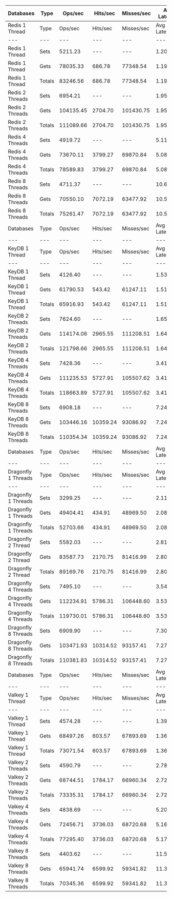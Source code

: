 | Databases | Type | Ops/sec | Hits/sec | Misses/sec | Avg Latency | p50 Latency | p99 Latency | p99.9 Latency | KB/sec |
| --- | --- | --- | --- | --- | --- | --- | --- | --- | --- |
| Redis 1 Thread | Type | Ops/sec | Hits/sec | Misses/sec | Avg Latency | p50 Latency | p99 Latency | p99.9 Latency | KB/sec |
| --- | --- | --- | --- | --- | --- | --- | --- | --- | --- |
Redis 1 Thread | Sets | 5211.23 | --- | --- | 1.20502 | 1.21500 | 2.25500 | 5.15100 | 2849.08 |
Redis 1 Thread | Gets | 78035.33 | 686.78 | 77348.54 | 1.19867 | 1.21500 | 2.25500 | 4.95900 | 3381.55 |
Redis 1 Thread | Totals | 83246.56 | 686.78 | 77348.54 | 1.19907 | 1.21500 | 2.25500 | 4.95900 | 6230.63 |
Redis 2 Threads | Sets | 6954.21 | --- | --- | 1.95310 | 1.92700 | 2.68700 | 9.91900 | 3802.01 |
Redis 2 Threads | Gets | 104135.45 | 2704.70 | 101430.75 | 1.95204 | 1.93500 | 2.67100 | 9.79100 | 5411.93 |
Redis 2 Threads | Totals | 111089.66 | 2704.70 | 101430.75 | 1.95211 | 1.93500 | 2.67100 | 9.85500 | 9213.94 |
Redis 4 Threads | Sets | 4919.72 | --- | --- | 5.11523 | 5.08700 | 8.83100 | 17.27900 | 2689.72 |
Redis 4 Threads | Gets | 73670.11 | 3799.27 | 69870.84 | 5.08398 | 5.02300 | 8.83100 | 16.89500 | 4777.10 |
Redis 4 Threads | Totals | 78589.83 | 3799.27 | 69870.84 | 5.08594 | 5.02300 | 8.83100 | 17.02300 | 7466.82 |
Redis 8 Threads | Sets | 4711.37 | --- | --- | 10.61232 | 10.43100 | 20.35100 | 44.54300 | 2575.80 |
Redis 8 Threads | Gets | 70550.10 | 7072.19 | 63477.92 | 10.59132 | 10.36700 | 22.39900 | 44.79900 | 6301.76 |
Redis 8 Threads | Totals | 75261.47 | 7072.19 | 63477.92 | 10.59264 | 10.36700 | 22.14300 | 44.79900 | 8877.56 |
| Databases | Type | Ops/sec | Hits/sec | Misses/sec | Avg Latency | p50 Latency | p99 Latency | p99.9 Latency | KB/sec |
| --- | --- | --- | --- | --- | --- | --- | --- | --- | --- |
| KeyDB 1 Thread | Type | Ops/sec | Hits/sec | Misses/sec | Avg Latency | p50 Latency | p99 Latency | p99.9 Latency | KB/sec |
| --- | --- | --- | --- | --- | --- | --- | --- | --- | --- |
KeyDB 1 Thread | Sets | 4126.40 | --- | --- | 1.53210 | 1.50300 | 2.46300 | 6.75100 | 2255.98 |
KeyDB 1 Thread | Gets | 61790.53 | 543.42 | 61247.11 | 1.51568 | 1.50300 | 2.35100 | 5.88700 | 2677.41 |
KeyDB 1 Thread | Totals | 65916.93 | 543.42 | 61247.11 | 1.51671 | 1.50300 | 2.36700 | 6.01500 | 4933.39 |
KeyDB 2 Threads | Sets | 7624.60 | --- | --- | 1.65968 | 1.53500 | 4.28700 | 10.11100 | 4168.52 |
KeyDB 2 Threads | Gets | 114174.06 | 2965.55 | 111208.51 | 1.64091 | 1.53500 | 3.74300 | 9.98300 | 5933.70 |
KeyDB 2 Threads | Totals | 121798.66 | 2965.55 | 111208.51 | 1.64209 | 1.53500 | 3.75900 | 9.98300 | 10102.22 |
KeyDB 4 Threads | Sets | 7428.36 | --- | --- | 3.41827 | 3.27900 | 7.77500 | 17.02300 | 4061.24 |
KeyDB 4 Threads | Gets | 111235.53 | 5727.91 | 105507.62 | 3.41056 | 3.27900 | 7.77500 | 16.63900 | 7208.66 |
KeyDB 4 Threads | Totals | 118663.89 | 5727.91 | 105507.62 | 3.41104 | 3.27900 | 7.77500 | 16.76700 | 11269.90 |
KeyDB 8 Threads | Sets | 6908.18 | --- | --- | 7.24539 | 6.87900 | 18.17500 | 51.96700 | 3776.84 |
KeyDB 8 Threads | Gets | 103446.16 | 10359.24 | 93086.92 | 7.24618 | 6.87900 | 18.55900 | 51.71100 | 9234.82 |
KeyDB 8 Threads | Totals | 110354.34 | 10359.24 | 93086.92 | 7.24613 | 6.87900 | 18.55900 | 51.71100 | 13011.67 |
| Databases | Type | Ops/sec | Hits/sec | Misses/sec | Avg Latency | p50 Latency | p99 Latency | p99.9 Latency | KB/sec |
| --- | --- | --- | --- | --- | --- | --- | --- | --- | --- |
| Dragonfly 1 Threads | Type | Ops/sec | Hits/sec | Misses/sec | Avg Latency | p50 Latency | p99 Latency | p99.9 Latency | KB/sec |
| --- | --- | --- | --- | --- | --- | --- | --- | --- | --- |
Dragonfly 1 Threads | Sets | 3299.25 | --- | --- | 2.11433 | 1.85500 | 4.67100 | 12.09500 | 1803.76 |
Dragonfly 1 Threads | Gets | 49404.41 | 434.91 | 48969.50 | 2.08716 | 1.84700 | 4.54300 | 8.06300 | 2140.92 |
Dragonfly 1 Threads | Totals | 52703.66 | 434.91 | 48969.50 | 2.08886 | 1.84700 | 4.54300 | 8.31900 | 3944.68 |
Dragonfly 2 Thread | Sets | 5582.03 | --- | --- | 2.81666 | 2.75100 | 7.74300 | 14.33500 | 3051.81 |
Dragonfly 2 Thread | Gets | 83587.73 | 2170.75 | 81416.99 | 2.80795 | 2.75100 | 7.55100 | 14.01500 | 4343.93 |
Dragonfly 2 Thread | Totals | 89169.76 | 2170.75 | 81416.99 | 2.80850 | 2.75100 | 7.58300 | 14.01500 | 7395.74 |
Dragonfly 4 Threads | Sets | 7495.10 | --- | --- | 3.54796 | 3.66300 | 8.70300 | 18.55900 | 4097.73 |
Dragonfly 4 Threads | Gets | 112234.91 | 5786.31 | 106448.60 | 3.53169 | 3.66300 | 8.63900 | 17.79100 | 7276.91 |
Dragonfly 4 Threads | Totals | 119730.01 | 5786.31 | 106448.60 | 3.53271 | 3.66300 | 8.63900 | 17.79100 | 11374.64 |
Dragonfly 8 Threads | Sets | 6909.90 | --- | --- | 7.30738 | 6.87900 | 24.57500 | 59.39100 | 3777.79 |
Dragonfly 8 Threads | Gets | 103471.93 | 10314.52 | 93157.41 | 7.27415 | 6.84700 | 24.19100 | 59.39100 | 9213.34 |
Dragonfly 8 Threads | Totals | 110381.83 | 10314.52 | 93157.41 | 7.27623 | 6.84700 | 24.19100 | 59.39100 | 12991.12 |
| Databases | Type | Ops/sec | Hits/sec | Misses/sec | Avg Latency | p50 Latency | p99 Latency | p99.9 Latency | KB/sec |
| --- | --- | --- | --- | --- | --- | --- | --- | --- | --- |
| Valkey 1 Thread | Type | Ops/sec | Hits/sec | Misses/sec | Avg Latency | p50 Latency | p99 Latency | p99.9 Latency | KB/sec |
| --- | --- | --- | --- | --- | --- | --- | --- | --- | --- |
Valkey 1 Thread | Sets | 4574.28 | --- | --- | 1.39163 | 1.27900 | 2.38300 | 8.31900 | 2500.84 |
Valkey 1 Thread | Gets | 68497.26 | 603.57 | 67893.69 | 1.36669 | 1.27100 | 2.28700 | 5.63100 | 2968.60 |
Valkey 1 Thread | Totals | 73071.54 | 603.57 | 67893.69 | 1.36825 | 1.27100 | 2.30300 | 6.17500 | 5469.44 |
Valkey 2 Threads | Sets | 4590.79 | --- | --- | 2.78367 | 2.52700 | 7.10300 | 17.79100 | 2509.88 |
Valkey 2 Threads | Gets | 68744.51 | 1784.17 | 66960.34 | 2.72400 | 2.52700 | 6.49500 | 12.22300 | 3572.00 |
Valkey 2 Threads | Totals | 73335.31 | 1784.17 | 66960.34 | 2.72773 | 2.52700 | 6.49500 | 12.60700 | 6081.87 |
Valkey 4 Threads | Sets | 4838.69 | --- | --- | 5.20711 | 5.08700 | 8.95900 | 20.22300 | 2645.41 |
Valkey 4 Threads | Gets | 72456.71 | 3736.03 | 68720.68 | 5.16948 | 5.08700 | 7.93500 | 18.55900 | 4698.09 |
Valkey 4 Threads | Totals | 77295.40 | 3736.03 | 68720.68 | 5.17184 | 5.08700 | 7.99900 | 18.68700 | 7343.50 |
Valkey 8 Threads | Sets | 4403.62 | --- | --- | 11.51013 | 10.94300 | 32.51100 | 54.01500 | 2407.55 |
Valkey 8 Threads | Gets | 65941.74 | 6599.92 | 59341.82 | 11.33910 | 10.87900 | 27.51900 | 50.43100 | 5884.94 |
Valkey 8 Threads | Totals | 70345.36 | 6599.92 | 59341.82 | 11.34981 | 10.87900 | 27.90300 | 50.68700 | 8292.49 |
